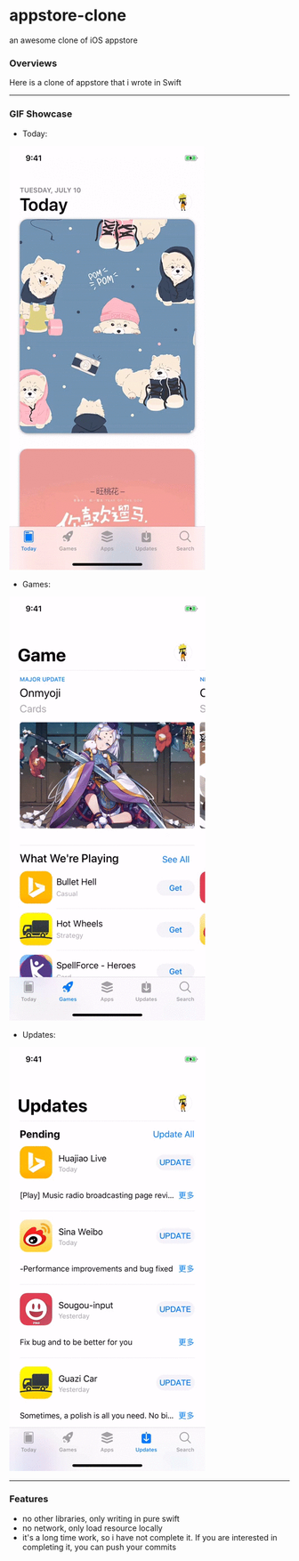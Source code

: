 # appstore-clone
an awesome clone of iOS appstore


### Overviews

Here is a clone of appstore that i wrote in Swift

------

### GIF Showcase

- Today:

![](https://github.com/DragonTnT/appstore-clone/blob/master/Showcase/showcase1.gif)

- Games:

![](https://github.com/DragonTnT/appstore-clone/blob/master/Showcase/showcase2.gif)

- Updates:

![](https://github.com/DragonTnT/appstore-clone/blob/master/Showcase/showcase3.gif)

------

### Features

- no other libraries, only writing in pure swift
- no network, only load resource locally
- it's a long time work, so i have not complete it. If you are interested in completing it, you can push your commits
